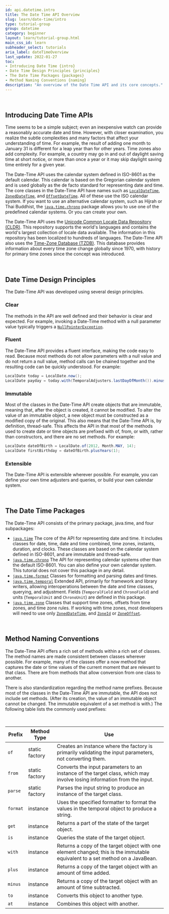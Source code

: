 ```yaml
---
id: api.datetime.intro
title: The Date Time API Overview
slug: learn/date-time/intro
type: tutorial-group
group: datetime
category: beginner
layout: learn/tutorial-group.html
main_css_id: learn
subheader_select: tutorials
aria_label: dateTimeOverview
last_update: 2022-01-27
toc:
- Introducing Date Time {intro}
- Date Time Design Principles {principles}
- The Date Time Packages {packages}
- Method Naming Conventions {naming}
description: "An overview of the Date Time API and its core concepts."
---
```



<a id="intro">&nbsp;</a>
## Introducing Date Time APIs

Time seems to be a simple subject; even an inexpensive watch can provide a reasonably accurate date and time. However, with closer examination, you realize the subtle complexities and many factors that affect your understanding of time. For example, the result of adding one month to January 31 is different for a leap year than for other years. Time zones also add complexity. For example, a country may go in and out of daylight saving time at short notice, or more than once a year or it may skip daylight saving time entirely for a given year.

The Date-Time API uses the calendar system defined in ISO-8601 as the default calendar. This calendar is based on the Gregorian calendar system and is used globally as the de facto standard for representing date and time. The core classes in the Date-Time API have names such as [`LocalDateTime`](javadoc:LocalDateTime), [`ZonedDateTime`](javadoc:ZonedDateTime), and [`OffsetDateTime`](javadoc:OffsetDateTime). All of these use the ISO calendar system. If you want to use an alternative calendar system, such as Hijrah or Thai Buddhist, the [`java.time.chrono`](javadoc:java.time.chrono) package allows you to use one of the predefined calendar systems. Or you can create your own.

The Date-Time API uses the [Unicode Common Locale Data Repository (CLDR)](http://cldr.unicode.org/). This repository supports the world's languages and contains the world's largest collection of locale data available. The information in this repository has been localized to hundreds of languages. The Date-Time API also uses the [Time-Zone Database (TZDB)](http://www.iana.org/time-zones). This database provides information about every time zone change globally since 1970, with history for primary time zones since the concept was introduced.


<a id="principles">&nbsp;</a>
## Date Time Design Principles

The Date-Time API was developed using several design principles.

### Clear

The methods in the API are well defined and their behavior is clear and expected. For example, invoking a Date-Time method with a null parameter value typically triggers a [`NullPointerException`](javadoc:NullPointerException).


### Fluent

The Date-Time API provides a fluent interface, making the code easy to read. Because most methods do not allow parameters with a null value and do not return a null value, method calls can be chained together and the resulting code can be quickly understood. For example:

```java
LocalDate today = LocalDate.now();
LocalDate payday = today.with(TemporalAdjusters.lastDayOfMonth()).minusDays(2);
```

### Immutable

Most of the classes in the Date-Time API create objects that are immutable, meaning that, after the object is created, it cannot be modified. To alter the value of an immutable object, a new object must be constructed as a modified copy of the original. This also means that the Date-Time API is, by definition, thread-safe. This affects the API in that most of the methods used to create date or time objects are prefixed with of, from, or with, rather than constructors, and there are no set methods. For example:

```java
LocalDate dateOfBirth = LocalDate.of(2012, Month.MAY, 14);
LocalDate firstBirthday = dateOfBirth.plusYears(1);
```

### Extensible

The Date-Time API is extensible wherever possible. For example, you can define your own time adjusters and queries, or build your own calendar system.


<a id="packages">&nbsp;</a>
## The Date Time Packages

The Date-Time API consists of the primary package, java.time, and four subpackages:

- [`java.time`](javadoc:java.time) The core of the API for representing date and time. It includes classes for date, time, date and time combined, time zones, instants, duration, and clocks. These classes are based on the calendar system defined in ISO-8601, and are immutable and thread-safe.
- [`java.time.chrono`](javadoc:java.time.chrono) The API for representing calendar systems other than the default ISO-8601. You can also define your own calendar system. This tutorial does not cover this package in any detail.
- [`java.time.format`](javadoc:java.time.format) Classes for formatting and parsing dates and times.
- [`java.time.temporal`](javadoc:java.time.temporal) Extended API, primarily for framework and library writers, allowing interoperations between the date and time classes, querying, and adjustment. Fields (`TemporalField` and `ChronoField`) and units (`TemporalUnit` and `ChronoUnit`) are defined in this package.
- [`java.time.zone`](javadoc:java.time.zone) Classes that support time zones, offsets from time zones, and time zone rules. If working with time zones, most developers will need to use only [`ZonedDateTime`](javadoc:ZonedDateTime), and [`ZoneId`](javadoc:ZoneId) or [`ZoneOffset`](javadoc:ZoneOffset).


<a id="naming">&nbsp;</a>
## Method Naming Conventions

The Date-Time API offers a rich set of methods within a rich set of classes. The method names are made consistent between classes wherever possible. For example, many of the classes offer a now method that captures the date or time values of the current moment that are relevant to that class. There are from methods that allow conversion from one class to another.

There is also standardization regarding the method name prefixes. Because most of the classes in the Date-Time API are immutable, the API does not include set methods. (After its creation, the value of an immutable object cannot be changed. The immutable equivalent of a set method is with.) The following table lists the commonly used prefixes:

<a id="methods">&nbsp;</a>

| Prefix | Method Type    | Use                                                                                                                           |
|--------|----------------|-------------------------------------------------------------------------------------------------------------------------------|
| `of`     | static factory | Creates an instance where the factory is primarily validating the input parameters, not converting them.                      |
| `from`   | static factory | Converts the input parameters to an instance of the target class, which may involve losing information from the input.        |
| `parse`  | static factory | Parses the input string to produce an instance of the target class.                                                           |
| `format` | instance       | Uses the specified formatter to format the values in the temporal object to produce a string.                                 |
| `get`    | instance       | Returns a part of the state of the target object.                                                                             |
| `is`     | instance       | Queries the state of the target object.                                                                                       |
| `with`   | instance       | Returns a copy of the target object with one element changed; this is the immutable equivalent to a set method on a JavaBean. |
| `plus`   | instance       | Returns a copy of the target object with an amount of time added.                                                             |
| `minus`  | instance       | Returns a copy of the target object with an amount of time subtracted.                                                        |
| `to`     | instance       | Converts this object to another type.                                                                                         |
| `at`     | instance       | Combines this object with another.                                                                                            |
